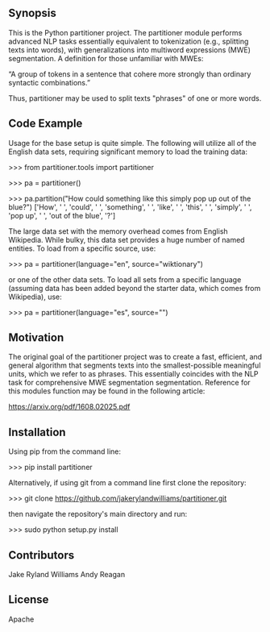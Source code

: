 ## Synopsis

This is the Python partitioner project. The partitioner module performs advanced NLP tasks essentially equivalent to tokenization (e.g., splitting texts into words), with generalizations into multiword expressions (MWE) segmentation. A definition for those unfamiliar with MWEs: 

“A group of tokens in a sentence that cohere more strongly than ordinary syntactic combinations.”

Thus, partitioner may be used to split texts "phrases" of one or more words.

## Code Example

Usage for the base setup is quite simple. The following will utilize all of the English data sets, requiring significant memory to load the training data:

\>\>\> from partitioner.tools import partitioner

\>\>\> pa = partitioner()

\>\>\> pa.partition("How could something like this simply pop up out of the blue?")
['How', ' ', 'could', ' ', 'something', ' ', 'like', ' ', 'this', ' ', 'simply', ' ', 'pop up', ' ', 'out of the blue', '?']

The large data set with the memory overhead comes from English Wikipedia. While bulky, this data set provides a huge number of named entities. To load from a specific source, use:

\>\>\> pa = partitioner(language="en", source="wiktionary")

or one of the other data sets. To load all sets from a specific language (assuming data has been added beyond the starter data, which comes from Wikipedia), use:

\>\>\> pa = partitioner(language="es", source="")

## Motivation

The original goal of the partitioner project was to create a fast, efficient, and general algorithm that segments texts into the smallest-possible meaningful units, which we refer to as phrases. This essentially coincides with the NLP task for comprehensive MWE segmentation segmentation. Reference for this modules function may be found in the following article:

https://arxiv.org/pdf/1608.02025.pdf

## Installation

Using pip from the command line:

\>\>\> pip install partitioner

Alternatively, if using git from a command line first clone the repository:

\>\>\> git clone https://github.com/jakerylandwilliams/partitioner.git

then navigate the repository's main directory and run:

\>\>\> sudo python setup.py install

## Contributors

Jake Ryland Williams
Andy Reagan

## License

Apache